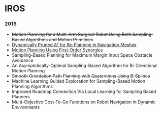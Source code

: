 # IROS

### 2015

* ~~Motion Planning for a Multi-Arm Surgical Robot Using Both Sampling-Based Algorithms and Motion Primitives~~
* [Dynamically Pruned A* for Re-Planning in Navigation Meshes](2015/TG-DPARNM.md)
* [Motion Planning Using First-Order Synergies](2015/GRS-MPUFS.md)
* Sampling-Based Planning for Maximum Margin Input Space Obstacle Avoidance
* An Asymptotically-Optimal Sampling-Based Algorithm for Bi-Directional Motion Planning
* ~~Smooth Orientation Path Planning with Quaternions Using B-Splines~~
* Machine Learning Guided Exploration for Sampling-Based Motion Planning Algorithms
* Improved Roadmap Connection Via Local Learning for Sampling Based Planners
* Multi-Objective Cost-To-Go Functions on Robot Navigation in Dynamic Environments
